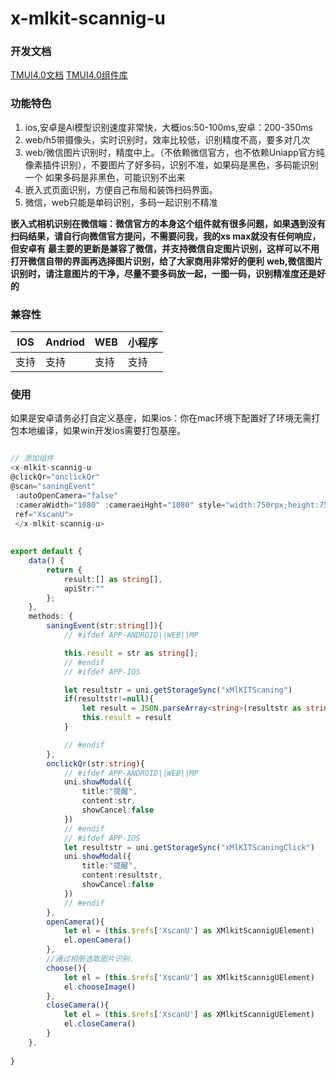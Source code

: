 # x-mlkit-scannig-u
### 开发文档
[TMUI4.0文档](https://xui.tmui.design/)
[TMUI4.0组件库](https://ext.dcloud.net.cn/plugin?id=16369)

### 功能特色

1. ios,安卓是Ai模型识别速度非常快，大概ios:50-100ms,安卓：200-350ms
2. web/h5带摄像头，实时识别时，效率比较低，识别精度不高，要多对几次
3. web/微信图片识别时，精度中上。（不依赖微信官方，也不依赖Uniapp官方纯像素插件识别），不要图片了好多码，识别不准，如果码是黑色，多码能识别一个
如果多码是非黑色，可能识别不出来
4. 嵌入式页面识别，方便自己布局和装饰扫码界面。
5. 微信，web只能是单码识别，多码一起识别不精准

**嵌入式相机识别在微信端：微信官方的本身这个组件就有很多问题，如果遇到没有扫码结果，请自行向微信官方提问，不需要问我，我的xs max就没有任何响应，但安卓有**
**最主要的更新是兼容了微信，并支持微信自定图片识别，这样可以不用打开微信自带的界面再选择图片识别，给了大家商用非常好的便利**
**web,微信图片识别时，请注意图片的干净，尽量不要多码放一起，一图一码，识别精准度还是好的**

### 兼容性

| IOS | Andriod | WEB | 小程序 |
| --- | --- | --- | --- |
| 支持 | 支持 | 支持 | 支持 |

### 使用

如果是安卓请务必打自定义基座，如果ios：你在mac环境下配置好了环境无需打包本地编译，如果win开发ios需要打包基座。

```ts

// 添加组件
<x-mlkit-scannig-u
@clickQr="onclickQr"
@scan="saningEvent"
 :autoOpenCamera="false"
 :cameraWidth="1080" :cameraeiHght="1080" style="width:750rpx;height:750rpx;background:black" 
 ref="XscanU">
 </x-mlkit-scannig-u>
 
 
export default {
	data() {
		return {
			result:[] as string[],
			apiStr:""
		};
	},
	methods: {
		saningEvent(str:string[]){
			// #ifdef APP-ANDROID||WEB||MP

			this.result = str as string[];
			// #endif
			// #ifdef APP-IOS

			let resultstr = uni.getStorageSync("xMlKITScaning")
			if(resultstr!=null){
				let result = JSON.parseArray<string>(resultstr as string)
				this.result = result
			}

			// #endif
		},
		onclickQr(str:string){
			// #ifdef APP-ANDROID||WEB||MP
			uni.showModal({
				title:"提醒",
				content:str,
				showCancel:false
			})
			// #endif
			// #ifdef APP-IOS
			let resultstr = uni.getStorageSync("xMlKITScaningClick")
			uni.showModal({
				title:"提醒",
				content:resultstr,
				showCancel:false
			})
			// #endif
		},
		openCamera(){
			let el = (this.$refs['XscanU'] as XMlkitScannigUElement)
			el.openCamera()
		},
		//通过相册选取图片识别.
		choose(){
			let el = (this.$refs['XscanU'] as XMlkitScannigUElement)
			el.chooseImage()
		},
		closeCamera(){
			let el = (this.$refs['XscanU'] as XMlkitScannigUElement)
			el.closeCamera()
		}
	},
	
}

```